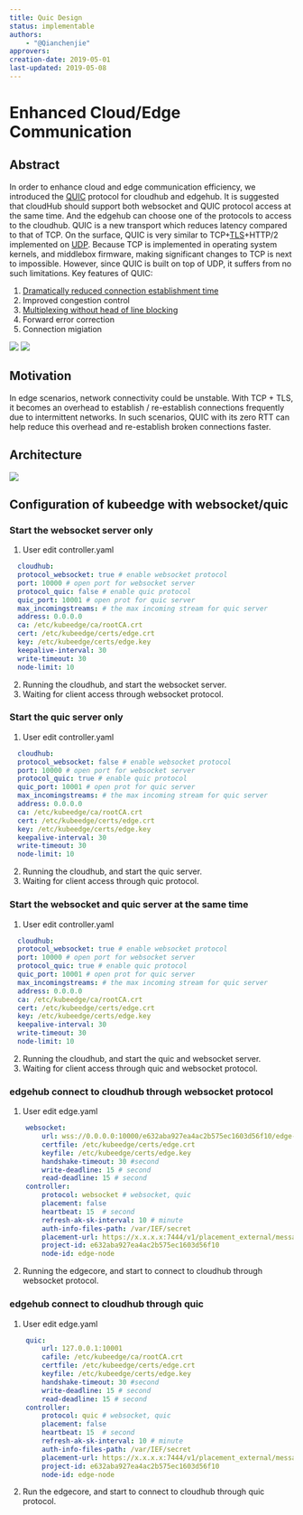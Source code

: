 ```yaml
---
title: Quic Design
status: implementable
authors:
    - "@Qianchenjie"
approvers:
creation-date: 2019-05-01
last-updated: 2019-05-08
---
```


# Enhanced Cloud/Edge Communication

## Abstract
In order to enhance cloud and edge communication efficiency, we introduced the [QUIC](https://quicwg.org/ops-drafts/draft-ietf-quic-applicability.html) protocol for cloudhub and edgehub.
It is suggested that cloudHub should support both websocket and QUIC protocol access at the same time. And the edgehub can choose one of the protocols to access to the cloudhub.
QUIC is a new transport which reduces latency compared to that of TCP. On the surface, QUIC is very similar to TCP+[TLS](http://technet.microsoft.com/en-us/library/cc785811.aspx)+HTTP/2 implemented on [UDP](http://c3lab.poliba.it/images/3/3b/QUIC_SAC15.pdf). Because TCP is implemented in operating system kernels, and middlebox firmware, making significant changes to TCP is next to impossible. However, since QUIC is built on top of UDP, it suffers from no such limitations.
Key features of QUIC:

1. [Dramatically reduced connection establishment time](https://ieeexplore.ieee.org/stamp/stamp.jsp?tp=&arnumber=7867726)
2. Improved congestion control
3. [Multiplexing without head of line blocking](https://docs.google.com/document/d/1RNHkx_VvKWyWg6Lr8SZ-saqsQx7rFV-ev2jRFUoVD34/mobilebasic?pli=1)
4. Forward error correction
5. Connection migiation

<img src="../images/proposals/quic-tcp-udp.png">
<img src="../images/proposals/quic-connection.png">

## Motivation
In edge scenarios, network connectivity could be unstable. With TCP + TLS, it becomes an overhead to establish / re-establish connections frequently due to intermittent networks. In such scenarios, QUIC with its zero RTT can help reduce this overhead and re-establish broken connections faster.

## Architecture
<img src="../images/proposals/quic-design.png">

## Configuration of kubeedge with websocket/quic
### Start the websocket server only
1. User edit controller.yaml
```yaml
  cloudhub:
  protocol_websocket: true # enable websocket protocol
  port: 10000 # open port for websocket server
  protocol_quic: false # enable quic protocol
  quic_port: 10001 # open prot for quic server
  max_incomingstreams: # the max incoming stream for quic server
  address: 0.0.0.0
  ca: /etc/kubeedge/ca/rootCA.crt
  cert: /etc/kubeedge/certs/edge.crt
  key: /etc/kubeedge/certs/edge.key
  keepalive-interval: 30
  write-timeout: 30
  node-limit: 10
  ```

2. Running the cloudhub, and start the websocket server.
3. Waiting for client access through websocket protocol.

### Start the quic server only
1. User edit controller.yaml
```yaml
  cloudhub:
  protocol_websocket: false # enable websocket protocol
  port: 10000 # open port for websocket server
  protocol_quic: true # enable quic protocol
  quic_port: 10001 # open prot for quic server
  max_incomingstreams: # the max incoming stream for quic server
  address: 0.0.0.0
  ca: /etc/kubeedge/ca/rootCA.crt
  cert: /etc/kubeedge/certs/edge.crt
  key: /etc/kubeedge/certs/edge.key
  keepalive-interval: 30
  write-timeout: 30
  node-limit: 10
  ```

2. Running the cloudhub, and start the quic server.
3. Waiting for client access through quic protocol.

### Start the websocket and quic server at the same time
1. User edit controller.yaml
```yaml
  cloudhub:
  protocol_websocket: true # enable websocket protocol
  port: 10000 # open port for websocket server
  protocol_quic: true # enable quic protocol
  quic_port: 10001 # open prot for quic server
  max_incomingstreams: # the max incoming stream for quic server
  address: 0.0.0.0
  ca: /etc/kubeedge/ca/rootCA.crt
  cert: /etc/kubeedge/certs/edge.crt
  key: /etc/kubeedge/certs/edge.key
  keepalive-interval: 30
  write-timeout: 30
  node-limit: 10
  ```
2. Running the cloudhub, and start the quic and websocket server.
3. Waiting for client access through quic and websocket protocol.

### edgehub connect to cloudhub through websocket protocol
1. User edit edge.yaml
```yaml
    websocket:
        url: wss://0.0.0.0:10000/e632aba927ea4ac2b575ec1603d56f10/edge-node/events
        certfile: /etc/kubeedge/certs/edge.crt
        keyfile: /etc/kubeedge/certs/edge.key
        handshake-timeout: 30 #second
        write-deadline: 15 # second
        read-deadline: 15 # second
    controller:
        protocol: websocket # websocket, quic
        placement: false
        heartbeat: 15  # second
        refresh-ak-sk-interval: 10 # minute
        auth-info-files-path: /var/IEF/secret
        placement-url: https://x.x.x.x:7444/v1/placement_external/message_queue
        project-id: e632aba927ea4ac2b575ec1603d56f10
        node-id: edge-node
  ```
2. Running the edgecore, and start to connect to cloudhub through websocket protocol.

### edgehub connect to cloudhub through quic
1. User edit edge.yaml
```yaml
    quic:
        url: 127.0.0.1:10001
        cafile: /etc/kubeedge/ca/rootCA.crt
        certfile: /etc/kubeedge/certs/edge.crt
        keyfile: /etc/kubeedge/certs/edge.key
        handshake-timeout: 30 #second
        write-deadline: 15 # second
        read-deadline: 15 # second
    controller:
        protocol: quic # websocket, quic
        placement: false
        heartbeat: 15  # second
        refresh-ak-sk-interval: 10 # minute
        auth-info-files-path: /var/IEF/secret
        placement-url: https://x.x.x.x:7444/v1/placement_external/message_queue
        project-id: e632aba927ea4ac2b575ec1603d56f10
        node-id: edge-node
  ```

2. Run the edgecore, and start to connect to cloudhub through quic protocol.
